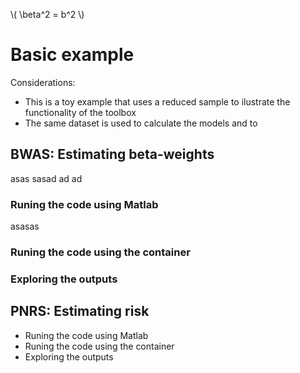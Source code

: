 <script type="text/javascript"
        src="https://cdnjs.cloudflare.com/ajax/libs/mathjax/2.7.0/MathJax.js?config=TeX-AMS_CHTML"></script>

\\( \beta^2 = b^2 \\)

# Basic example 


Considerations:

- This is a toy example that uses a reduced sample to ilustrate the functionality of the toolbox
- The same dataset is used to calculate the models and to 



## BWAS: Estimating beta-weights
asas sasad ad ad 
### Runing the code using Matlab
asasas
### Runing the code using the container
### Exploring the outputs

## PNRS: Estimating risk
- Runing the code using Matlab
- Runing the code using the container
- Exploring the outputs